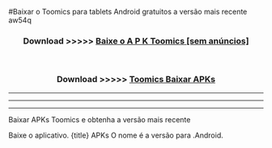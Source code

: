 #Baixar o Toomics   para tablets Android gratuitos a versão mais recente aw54q


<div align="center">
<h3>Download >>>>> <a href="https://pt-web.web.app/?pt= Toomics ">Baixe o A P K Toomics  [sem anúncios]</a></h3><br>

<h3>Download >>>>> <a href="https://pt-web.web.app/?pt= Toomics ">Toomics  Baixar APKs</a></h3>
</div>

----------------------------------------------------------

----------------------------------------------------------

----------------------------------------------------------

Baixar APKs Toomics  e obtenha a versão mais recente

Baixe o aplicativo. {title} APKs O nome é a versão para .Android.


